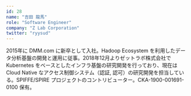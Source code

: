 ```yaml
---
id: 28
name: "吉田 龍馬"
role: "Software Engineer"
company: "Z Lab Corporation"
twitter: "ryysud"
---
```


2015年に DMM.com に新卒として入社。Hadoop Ecosystem を利用したデータ分析基盤の開発と運用に従事。2018年12月よりゼットラボ株式会社で Kubernetes をベースとしたインフラ基盤の研究開発を行っており、現在は Cloud Native なアクセス制御システム（認証, 認可）の研究開発を担当している。SPIFFE/SPIRE プロジェクトのコントリビューター。CKA-1900-001691-0100 保有。
